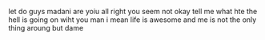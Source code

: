 let do guys madani are yoiu all right you seem not okay tell me what hte the hell is going on wiht you man i mean life is awesome and me is not the only thing aroung but dame 